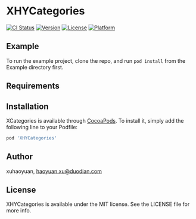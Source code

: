 # XHYCategories

[![CI Status](https://img.shields.io/travis/xuhaoyuan/XCategories.svg?style=flat)](https://travis-ci.org/xuhaoyuan/XCategories)
[![Version](https://img.shields.io/cocoapods/v/XCategories.svg?style=flat)](https://cocoapods.org/pods/XCategories)
[![License](https://img.shields.io/cocoapods/l/XCategories.svg?style=flat)](https://cocoapods.org/pods/XCategories)
[![Platform](https://img.shields.io/cocoapods/p/XCategories.svg?style=flat)](https://cocoapods.org/pods/XCategories)

## Example

To run the example project, clone the repo, and run `pod install` from the Example directory first.

## Requirements

## Installation

XCategories is available through [CocoaPods](https://cocoapods.org). To install
it, simply add the following line to your Podfile:

```ruby
pod 'XHYCategories'
```

## Author

xuhaoyuan, haoyuan.xu@duodian.com

## License

XHYCategories is available under the MIT license. See the LICENSE file for more info.

